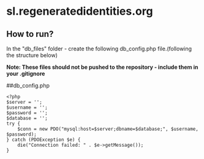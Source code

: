 # sl.regeneratedidentities.org
## How to run?
In the "db_files" folder - create the following db_config.php file.(following the structure below)


**Note: These files should not be pushed to the repository - include them in your .gitignore**

##db_config.php
```
<?php
$server = '';
$username = '';
$password = '';
$database = '';
try {
    $conn = new PDO("mysql:host=$server;dbname=$database;", $username, $password);
} catch (PDOException $e) {
    die("Connection failed: " . $e->getMessage());
}
```
